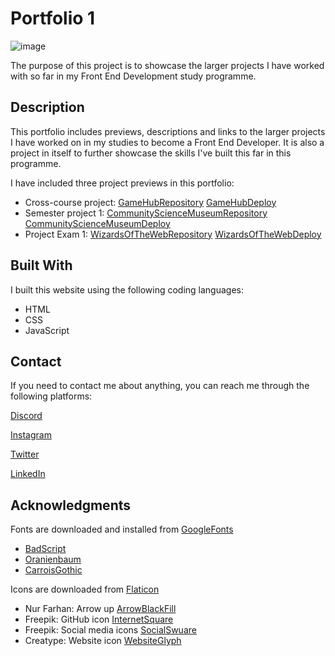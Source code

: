 # Portfolio 1

![image](https://user-images.githubusercontent.com/52622303/164316813-4b12d99f-aeb7-4069-85cf-e72b3a50ac99.png)

The purpose of this project is to showcase the larger projects I have worked with so far in my Front End Development study programme.

## Description

This portfolio includes previews, descriptions and links to the larger projects I have worked on in my studies to become a Front End Developer. It is also a project in itself to further showcase the skills I've built this far in this programme.

I have included three project previews in this portfolio:

- Cross-course project: [GameHubRepository](https://github.com/Prebre/2021-10-04_Ida-Katrine-Presttun-Brekken-MA-3_fp) [GameHubDeploy](https://2021-10-04-ikpb-ma3-fp.netlify.app/)
- Semester project 1: [CommunityScienceMuseumRepository](https://github.com/Prebre/2021-12-06_Ida-Katrine-Presttun-Brekken_SP1-fp) [CommunityScienceMuseumDeploy](https://2021-12-06-ida-katrine-presttun-brekken-sp1-fp.netlify.app/)
- Project Exam 1: [WizardsOfTheWebRepository](https://github.com/Noroff-FEU-Assignments/project-exam-1-Prebre) [WizardsOfTheWebDeploy](https://project-exam-ikpb.netlify.app/)

## Built With

I built this website using the following coding languages:

- HTML
- CSS
- JavaScript

## Contact

If you need to contact me about anything, you can reach me through the following platforms:

[Discord](https://discord.com/channels/@svevngjengar#4627)

[Instagram](http://instagram.com/prebredev)

[Twitter](https://twitter.com/Ribbon_Blues)

[LinkedIn](http://linkedin.com/in/ida-katrine-presttun-brekken-aa2659206)

## Acknowledgments

Fonts are downloaded and installed from [GoogleFonts](https://fonts.google.com/)

- [BadScript](https://fonts.google.com/specimen/Bad+Script?query=bad+script)
- [Oranienbaum](https://fonts.google.com/specimen/Oranienbaum?query=oranienbaum)
- [CarroisGothic](https://fonts.google.com/specimen/Carrois+Gothic?query=carrois)

Icons are downloaded from [Flaticon](https://www.flaticon.com/)

- Nur Farhan: Arrow up [ArrowBlackFill](https://www.flaticon.com/packs/arrow-631)
- Freepik: GitHub icon [InternetSquare](https://www.flaticon.com/packs/internet-67)
- Freepik: Social media icons [SocialSwuare](https://www.flaticon.com/packs/social-37)
- Creatype: Website icon [WebsiteGlyph](https://www.flaticon.com/packs/website-21)
